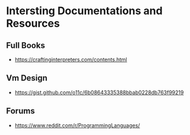 Intersting Documentations and Resources
=======================================

## Full Books
- https://craftinginterpreters.com/contents.html

## Vm Design
- https://gist.github.com/o11c/6b08643335388bbab0228db763f99219

## Forums
- https://www.reddit.com/r/ProgrammingLanguages/


